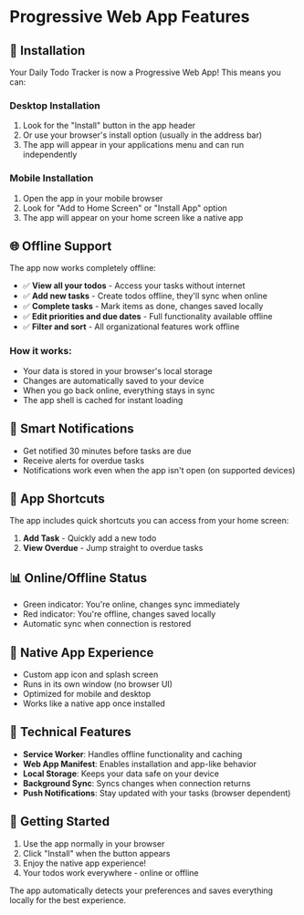 # Progressive Web App Features

## 📱 Installation

Your Daily Todo Tracker is now a Progressive Web App! This means you can:

### Desktop Installation
1. Look for the "Install" button in the app header
2. Or use your browser's install option (usually in the address bar)
3. The app will appear in your applications menu and can run independently

### Mobile Installation
1. Open the app in your mobile browser
2. Look for "Add to Home Screen" or "Install App" option
3. The app will appear on your home screen like a native app

## 🌐 Offline Support

The app now works completely offline:

- ✅ **View all your todos** - Access your tasks without internet
- ✅ **Add new tasks** - Create todos offline, they'll sync when online
- ✅ **Complete tasks** - Mark items as done, changes saved locally
- ✅ **Edit priorities and due dates** - Full functionality available offline
- ✅ **Filter and sort** - All organizational features work offline

### How it works:
- Your data is stored in your browser's local storage
- Changes are automatically saved to your device
- When you go back online, everything stays in sync
- The app shell is cached for instant loading

## 🔔 Smart Notifications

- Get notified 30 minutes before tasks are due
- Receive alerts for overdue tasks
- Notifications work even when the app isn't open (on supported devices)

## 🎯 App Shortcuts

The app includes quick shortcuts you can access from your home screen:

1. **Add Task** - Quickly add a new todo
2. **View Overdue** - Jump straight to overdue tasks

## 📊 Online/Offline Status

- Green indicator: You're online, changes sync immediately
- Red indicator: You're offline, changes saved locally
- Automatic sync when connection is restored

## 🎨 Native App Experience

- Custom app icon and splash screen
- Runs in its own window (no browser UI)
- Optimized for mobile and desktop
- Works like a native app once installed

## 🔧 Technical Features

- **Service Worker**: Handles offline functionality and caching
- **Web App Manifest**: Enables installation and app-like behavior
- **Local Storage**: Keeps your data safe on your device
- **Background Sync**: Syncs changes when connection returns
- **Push Notifications**: Stay updated with your tasks (browser dependent)

## 🚀 Getting Started

1. Use the app normally in your browser
2. Click "Install" when the button appears
3. Enjoy the native app experience!
4. Your todos work everywhere - online or offline

The app automatically detects your preferences and saves everything locally for the best experience.